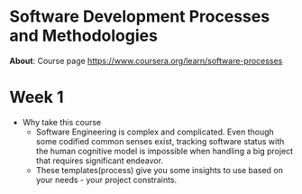 # Software Development Processes and Methodologies

**About**: Course page https://www.coursera.org/learn/software-processes

# Week 1

- Why take this course
  - Software Engineering is complex and complicated. Even though some codified common senses exist, tracking software status with the human cognitive model is impossible when handling a big project that requires significant endeavor.
  - These templates(process) give you some insights to use based on your needs - your project constraints.
